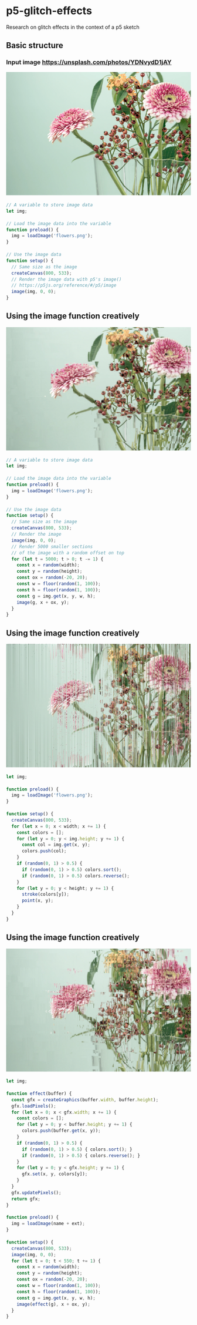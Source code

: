 # p5-glitch-effects
Research on glitch effects in the context of a p5 sketch 

## Basic structure

### Input image https://unsplash.com/photos/YDNvydD1jAY
![flowers](flowers.png)

```javascript
// A variable to store image data
let img;

// Load the image data into the variable
function preload() {
  img = loadImage('flowers.png');
}

// Use the image data
function setup() {
  // Same size as the image
  createCanvas(800, 533);
  // Render the image data with p5's image()
  // https://p5js.org/reference/#/p5/image
  image(img, 0, 0);
}
```

## Using the image function creatively
![flowers](flowers-glitch-simple.jpg)

```javascript
// A variable to store image data
let img;

// Load the image data into the variable
function preload() {
  img = loadImage('flowers.png');
}

// Use the image data
function setup() {
  // Same size as the image
  createCanvas(800, 533);
  // Render the image
  image(img, 0, 0);
  // Render 5000 smaller sections 
  // of the image with a random offset on top
  for (let t = 5000; t > 0; t -= 1) {
    const x = random(width);
    const y = random(height);
    const ox = random(-20, 20);
    const w = floor(random(1, 100));
    const h = floor(random(1, 100));
    const g = img.get(x, y, w, h);
    image(g, x + ox, y);
  }
}
```

## Using the image function creatively
![flowers](flowers-glitch-intermediate.jpg)

```javascript
let img; 

function preload() {
  img = loadImage('flowers.png');
}

function setup() {
  createCanvas(800, 533);
  for (let x = 0; x < width; x += 1) {
    const colors = [];
    for (let y = 0; y < img.height; y += 1) {
      const col = img.get(x, y);
      colors.push(col);
    }
    if (random(0, 1) > 0.5) {
      if (random(0, 1) > 0.5) colors.sort();
      if (random(0, 1) > 0.5) colors.reverse();
    }
    for (let y = 0; y < height; y += 1) {
      stroke(colors[y]);
      point(x, y);
    }
  }
}
```

## Using the image function creatively
![flowers](flowers-glitch-advanced.jpg)

```javascript
let img;

function effect(buffer) {
  const gfx = createGraphics(buffer.width, buffer.height);
  gfx.loadPixels();
  for (let x = 0; x < gfx.width; x += 1) {
    const colors = [];
    for (let y = 0; y < buffer.height; y += 1) {
      colors.push(buffer.get(x, y));
    }
    if (random(0, 1) > 0.5) {
      if (random(0, 1) > 0.5) { colors.sort(); }
      if (random(0, 1) > 0.5) { colors.reverse(); }
    }
    for (let y = 0; y < gfx.height; y += 1) {
      gfx.set(x, y, colors[y]);
    }
  }
  gfx.updatePixels();
  return gfx;
}

function preload() {
  img = loadImage(name + ext);
}

function setup() {
  createCanvas(800, 533);
  image(img, 0, 0);
  for (let t = 0; t < 550; t += 1) {
    const x = random(width);
    const y = random(height);
    const ox = random(-20, 20);
    const w = floor(random(1, 100));
    const h = floor(random(1, 100));
    const g = img.get(x, y, w, h);
    image(effect(g), x + ox, y);
  }
}
```

